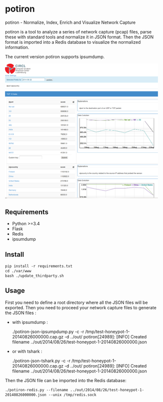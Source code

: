 
potiron
=======

potiron -  Normalize, Index, Enrich and Visualize Network Capture

potiron is a tool to analyze a series of network capture (pcap) files, parse these with standard tools and normalize
it in JSON format. Then the JSON format is imported into a Redis database to visualize the
normalized information.

The current version potiron supports ipsumdump.

![Potiron web interface](./doc/screenshot.png?raw=true "Potiron web interface")

Requirements
------------

* Python >=3.4
* Flask
* Redis
* ipsumdump

Install
-------

    pip install -r requirements.txt
    cd ./var/www
    bash ./update_thirdparty.sh

Usage
-----

First you need to define a root directory where all the JSON files will be exported. Then you need
to proceed your network capture files to generate the JSON files :

- with ipsumdump :

    ./potiron-json-ipsumpdump.py -c -r /tmp/test-honeypot-1-20140826000000.cap.gz -d ../out/
    potiron[24989]: [INFO] Created filename ../out/2014/08/26/test-honeypot-1-20140826000000.json

- or with tshark :

    ./potiron-json-tshark.py -c -r /tmp/test-honeypot-1-20140826000000.cap.gz -d ../out/
    potiron[24989]: [INFO] Created filename ../out/2014/08/26/test-honeypot-1-20140826000000.json

Then the JSON file can be imported into the Redis database:

    ./potiron-redis.py --filename ../out/2014/08/26/test-honeypot-1-20140826000000.json --unix /tmp/redis.sock

